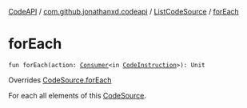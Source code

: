 [CodeAPI](../../index.md) / [com.github.jonathanxd.codeapi](../index.md) / [ListCodeSource](index.md) / [forEach](.)

# forEach

`fun forEach(action: `[`Consumer`](http://docs.oracle.com/javase/6/docs/api/java/util/function/Consumer.html)`<in `[`CodeInstruction`](../-code-instruction.md)`>): Unit`

Overrides [CodeSource.forEach](../-code-source/for-each.md)

For each all elements of this [CodeSource](../-code-source/index.md).

